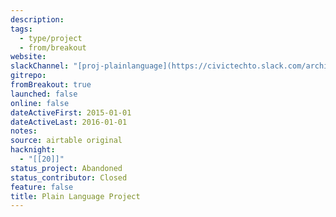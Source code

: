 ```yaml
---
description:
tags:
  - type/project
  - from/breakout
website:
slackChannel: "[proj-plainlanguage](https://civictechto.slack.com/archives/C0DRB24P9)"
gitrepo:
fromBreakout: true
launched: false
online: false
dateActiveFirst: 2015-01-01
dateActiveLast: 2016-01-01
notes:
source: airtable original
hacknight:
  - "[[20]]"
status_project: Abandoned
status_contributor: Closed
feature: false
title: Plain Language Project
---
```

